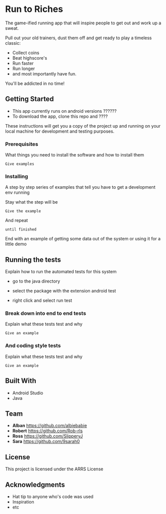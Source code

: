 # Run to Riches

The game-ified running app that will inspire people to get out and work up a sweat.

Pull out your old trainers, dust them off and get ready to play a timeless classic:

* Collect coins
* Beat highscore's
* Run faster
* Run longer
* and most importantly have fun.

You'll be addicted in no time!

## Getting Started

* This app currently runs on android versions ??????
* To download the app, clone this repo and ????


These instructions will get you a copy of the project up and running on your local machine for development and testing purposes.

### Prerequisites

What things you need to install the software and how to install them

```
Give examples
```

### Installing

A step by step series of examples that tell you have to get a development env running

Stay what the step will be

```
Give the example
```

And repeat

```
until finished
```

End with an example of getting some data out of the system or using it for a little demo

## Running the tests

Explain how to run the automated tests for this system

* go to the java directory

* select the package with the extension android test

* right click and select run test

### Break down into end to end tests

Explain what these tests test and why

```
Give an example
```

### And coding style tests

Explain what these tests test and why

```
Give an example
```


## Built With

* Android Studio
* Java

## Team

* **Alban** https://github.com/albiebabie
* **Robert** https://github.com/Rob-rls
* **Ross** https://github.com/SlipperyJ
* **Sara** https://github.com/9sarah0


## License

This project is licensed under the ARRS License

## Acknowledgments

* Hat tip to anyone who's code was used
* Inspiration
* etc

